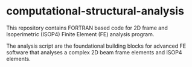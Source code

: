 # computational-structural-analysis

This repository contains FORTRAN based code for 2D frame and Isoperimetric
(ISOP4) Finite Element (FE) analysis program.

The analysis script are the foundational building blocks for advanced FE
software that analyses a complex 2D beam frame elements and ISOP4 elements.

 
